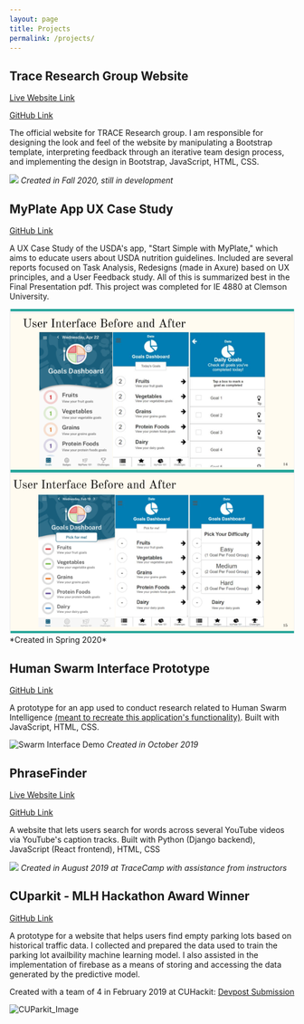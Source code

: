 ```yaml
---
layout: page
title: Projects
permalink: /projects/
---
```


## Trace Research Group Website
[Live Website Link](https://computing.clemson.edu/trace/)

[GitHub Link](https://github.com/StphnRssll/trace-lab-website)

The official website for TRACE Research group. I am responsible for designing the look and feel of the website by manipulating a Bootstrap template, interpreting feedback through an iterative team design process, and implementing the design in Bootstrap, JavaScript, HTML, CSS.

[<img src="https://i.ibb.co/yf6s9rX/trace-screenshot.png">](https://computing.clemson.edu/trace/)
*Created in Fall 2020, still in development*

## MyPlate App UX Case Study

[GitHub Link](https://github.com/StphnRssll/MyPlate-UX-Redesign)

A UX Case Study of the USDA's app, "Start Simple with MyPlate," which aims to educate users about USDA nutrition guidelines. Included are several reports focused on Task Analysis, Redesigns (made in Axure) based on UX principles, and a User Feedback study. All of this is summarized best in the Final Presentation pdf. This project was completed for IE 4880 at Clemson University.


<img src="https://raw.githubusercontent.com/StphnRssll/MyPlate-UX-Redesign/main/screenshots/4-Interface-Before-and-Afters.PNG">
*Created in Spring 2020*

## Human Swarm Interface Prototype
[GitHub Link](https://github.com/StphnRssll/Swarm_Interface_Prototype)

A prototype for an app used to conduct research related to Human Swarm Intelligence [(meant to recreate this application's functionality)](https://i.imgur.com/4oXwM82.gif?noredirect). Built with JavaScript, HTML, CSS.


![Swarm Interface Demo](https://media.giphy.com/media/Rk1zBGIXaq5sYn2Clx/giphy.gif)
*Created in October 2019*

## PhraseFinder
[Live Website Link](https://phrasefinder.net/)

[GitHub Link](https://github.com/StphnRssll/PhraseFinder/)

A website that lets users search for words across several YouTube videos via YouTube's caption tracks. Built with Python (Django backend), JavaScript (React frontend), HTML, CSS

[<img src="https://camo.githubusercontent.com/92342db99dbaeb0e6a8d00de7a3615eea77d5ea9/68747470733a2f2f692e6962622e636f2f7274717a6871702f686f6d65706167652e706e67">](https://phrasefinder.net/)
*Created in August 2019 at TraceCamp with assistance from instructors*


## CUparkit - MLH Hackathon Award Winner
[GitHub Link](https://github.com/CUparkit)

A prototype for a website that helps users find empty parking lots based on historical traffic data. I collected and prepared the data used to train the parking lot availbility machine learning model. I also assisted in the implementation of firebase as a means of storing and accessing the data generated by the predictive model.

Created with a team of 4 in February 2019 at CUHackit: [Devpost Submission](https://devpost.com/software/cuparkit)

![CUParkit_Image](https://i.ibb.co/jfWDgSK/2parkitscreenshots.png) 
